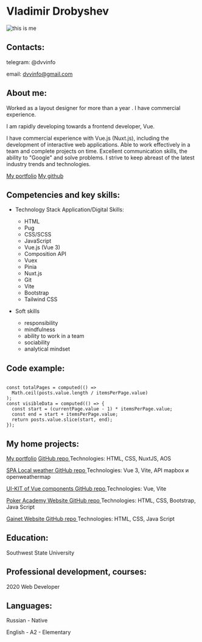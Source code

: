 # Vladimir Drobyshev

![this is me](images/1.jpeg "The best programmer in the world")


## Contacts:   

telegram: @dvvinfo

email: dvvinfo@gmail.com


## About me:

Worked as a layout designer for more than a year . I have commercial experience.

I am rapidly developing towards a frontend developer, Vue.

I have commercial experience with Vue.js (Nuxt.js), including the development of interactive web applications. Able to work effectively in a team and complete projects on time. Excellent communication skills, the ability to "Google" and solve problems. I strive to keep abreast of the latest industry trends and technologies.

[My portfolio](https://portfolio-dvvinfo.netlify.app/)
[My github](https://github.com/dvvinfo)


## Competencies and key skills:

- Technology Stack Application/Digital Skills:
    - HTML
    - Pug
    - CSS/SCSS
    - JavaScript
    - Vue.js (Vue 3)
    - Composition API
    - Vuex
    - Pinia
    - Nuxt.js
    - Git
    - Vite
    - Bootstrap
    - Tailwind CSS

- Soft skills
    - responsibility
    - mindfulness
    - ability to work in a team
    - sociability
    - analytical mindset


## Code example:

```Vue and Java Script

const totalPages = computed(() =>
  Math.ceil(posts.value.length / itemsPerPage.value)
);
const visibleData = computed(() => {
  const start = (currentPage.value - 1) * itemsPerPage.value;
  const end = start + itemsPerPage.value;
  return posts.value.slice(start, end);
});
```

## My home projects:

[My portfolio](https://portfolio-dvvinfo.netlify.app/) [ GitHub repo ](https://github.com/dvvinfo/my-portfolio)
Technologies: HTML, CSS, NuxtJS, AOS

[SPA Local weather ](https://dvvinfo-local-weather.netlify.app/) [ GitHub repo ](https://github.com/dvvinfo/weather-app-vue-3)
Technologies: Vue 3, Vite, API mapbox и openweathermap

[UI-KIT of Vue components ](https://ui-kit-vue.netlify.app/) [ GitHub repo ](https://github.com/dvvinfo/ui-kit-vue)
Technologies: Vue, Vite

[Poker Academy Website ](https://pekarstas.com/academy-poker/) [ GitHub repo ](https://github.com/dvvinfo/pekarstas)
Technologies: HTML, CSS, Bootstrap, Java Script

[Gainet Website ](https://gainnet.ru/) [ GitHub repo ](https://github.com/dvvinfo/gainnet-landing)
Technologies: HTML, CSS, Java Script


## Education:

Southwest State University


## Professional development, courses:

2020  Web Developer


## Languages:

Russian - Native

English - A2 - Elementary